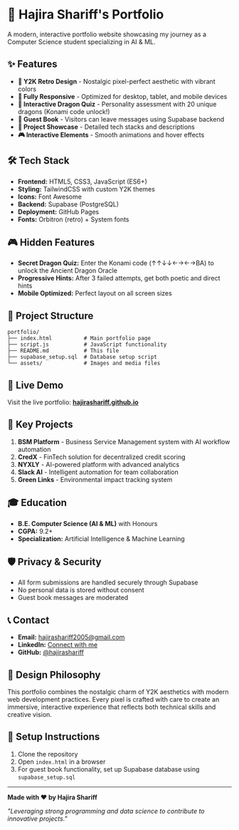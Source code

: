 # 🚀 Hajira Shariff's Portfolio

A modern, interactive portfolio website showcasing my journey as a Computer Science student specializing in AI & ML.

## ✨ Features

- **🎨 Y2K Retro Design** - Nostalgic pixel-perfect aesthetic with vibrant colors
- **📱 Fully Responsive** - Optimized for desktop, tablet, and mobile devices
- **🐉 Interactive Dragon Quiz** - Personality assessment with 20 unique dragons (Konami code unlock!)
- **📝 Guest Book** - Visitors can leave messages using Supabase backend
- **🎯 Project Showcase** - Detailed tech stacks and descriptions
- **🎮 Interactive Elements** - Smooth animations and hover effects

## 🛠️ Tech Stack

- **Frontend:** HTML5, CSS3, JavaScript (ES6+)
- **Styling:** TailwindCSS with custom Y2K themes
- **Icons:** Font Awesome
- **Backend:** Supabase (PostgreSQL)
- **Deployment:** GitHub Pages
- **Fonts:** Orbitron (retro) + System fonts

## 🎮 Hidden Features

- **Secret Dragon Quiz:** Enter the Konami code (↑↑↓↓←→←→BA) to unlock the Ancient Dragon Oracle
- **Progressive Hints:** After 3 failed attempts, get both poetic and direct hints
- **Mobile Optimized:** Perfect layout on all screen sizes

## 📁 Project Structure

```
portfolio/
├── index.html          # Main portfolio page
├── script.js           # JavaScript functionality
├── README.md           # This file
├── supabase_setup.sql  # Database setup script
└── assets/             # Images and media files
```

## 🚀 Live Demo

Visit the live portfolio: **[hajirashariff.github.io](https://hajirashariff.github.io)**

## 🎯 Key Projects

1. **BSM Platform** - Business Service Management system with AI workflow automation
2. **CredX** - FinTech solution for decentralized credit scoring
3. **NYXLY** - AI-powered platform with advanced analytics
4. **Slack AI** - Intelligent automation for team collaboration
5. **Green Links** - Environmental impact tracking system

## 🎓 Education

- **B.E. Computer Science (AI & ML)** with Honours
- **CGPA:** 9.2+
- **Specialization:** Artificial Intelligence & Machine Learning

## 🛡️ Privacy & Security

- All form submissions are handled securely through Supabase
- No personal data is stored without consent
- Guest book messages are moderated

## 📞 Contact

- **Email:** hajirashariff2005@gmail.com
- **LinkedIn:** [Connect with me](https://linkedin.com/in/hajirashariff)
- **GitHub:** [@hajirashariff](https://github.com/hajirashariff)

## 🎨 Design Philosophy

This portfolio combines the nostalgic charm of Y2K aesthetics with modern web development practices. Every pixel is crafted with care to create an immersive, interactive experience that reflects both technical skills and creative vision.

## 🔧 Setup Instructions

1. Clone the repository
2. Open `index.html` in a browser
3. For guest book functionality, set up Supabase database using `supabase_setup.sql`

---

**Made with ❤️ by Hajira Shariff**

*"Leveraging strong programming and data science to contribute to innovative projects."*